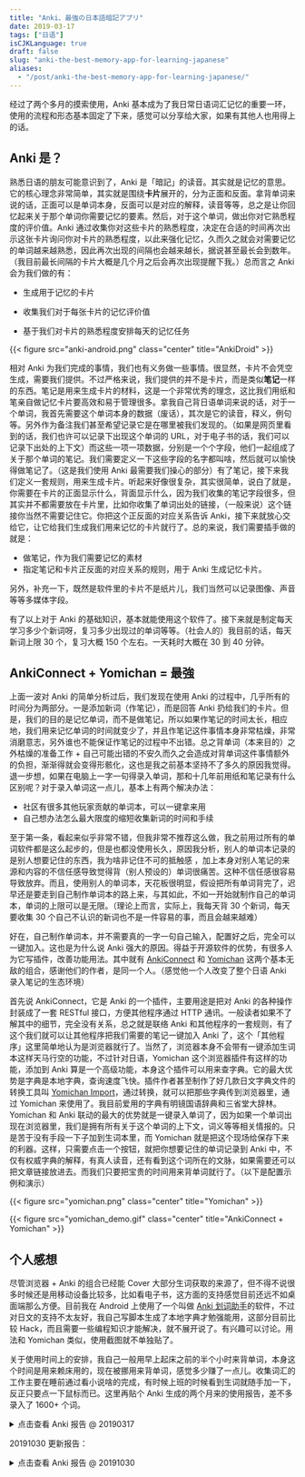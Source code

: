 ```yaml
---
title: "Anki、最強の日本語暗記アプリ"
date: 2019-03-17
tags: ["日语"]
isCJKLanguage: true
draft: false
slug: "anki-the-best-memory-app-for-learning-japanese"
aliases:
  - "/post/anki-the-best-memory-app-for-learning-japanese/"
---
```


经过了两个多月的摸索使用，Anki 基本成为了我日常日语词汇记忆的重要一环，使用的流程和形态基本固定了下来，感觉可以分享给大家，如果有其他人也用得上的话。

## Anki 是？

熟悉日语的朋友可能意识到了，Anki 是「暗記」的读音。其实就是记忆的意思。它的核心理念非常简单，其实就是围绕**卡片**展开的，分为正面和反面。拿背单词来说的话，正面可以是单词本身，反面可以是对应的解释，读音等等，总之是让你回忆起来关于那个单词你需要记忆的要素。然后，对于这个单词，做出你对它熟悉程度的评价值。Anki 通过收集你对这些卡片的熟悉程度，决定在合适的时间再次出示这张卡片询问你对卡片的熟悉程度，以此来强化记忆，久而久之就会对需要记忆的单词越来越熟悉，因此再次出现的间隔也会越来越长，据说甚至最长会到数年。（我目前最长间隔的卡片大概是几个月之后会再次出现提醒下我。）总而言之 Anki 会为我们做的有：

- 生成用于记忆的卡片

- 收集我们对于每张卡片的记忆评价值

- 基于我们对卡片的熟悉程度安排每天的记忆任务

  <!--more-->

{{< figure src="anki-android.png" class="center" title="AnkiDroid" >}}

相对 Anki 为我们完成的事情，我们也有义务做一些事情。很显然，卡片不会凭空生成，需要我们提供。不过严格来说，我们提供的并不是卡片，而是类似**笔记**一样的东西。笔记是用来生成卡片的材料，这是一个非常优秀的理念，这比我们用纸和笔亲自做记忆卡片要高效和易于管理很多。拿我自己背日语单词来说的话，对于一个单词，我首先需要这个单词本身的数据（废话），其次是它的读音，释义，例句等。另外作为备注我们甚至希望记录它是在哪里被我们发现的。（如果是网页里看到的话，我们也许可以记录下出现这个单词的 URL，对于电子书的话，我们可以记录下出处的上下文）而这些一项一项数据，分别是一个个字段，他们一起组成了关于那个单词的笔记。我们需要定义一下这些字段的名字都叫啥，然后就可以愉快得做笔记了。（这是我们使用 Anki 最需要我们操心的部分）有了笔记，接下来我们定义一套规则，用来生成卡片。听起来好像很复杂，其实很简单，说白了就是，你需要在卡片的正面显示什么，背面显示什么，因为我们收集的笔记字段很多，但其实并不都需要放在卡片里，比如你收集了单词出处的链接，（一般来说）这个链接你当然不需要记住它。你把这个正反面的对应关系告诉 Anki，接下来就放心交给它，让它给我们生成我们用来记忆的卡片就行了。总的来说，我们需要插手做的就是：

- 做笔记，作为我们需要记忆的素材
- 指定笔记和卡片正反面的对应关系的规则，用于 Anki 生成记忆卡片。

另外，补充一下，既然是软件里的卡片不是纸片儿，我们当然可以记录图像、声音等等多媒体字段。

有了以上对于 Anki 的基础知识，基本就能使用这个软件了。接下来就是制定每天学习多少个新词呀，复习多少出现过的单词等等。（社会人的）我目前的话，每天新词上限 30 个，复习大概 150 个左右。一天耗时大概在 30 到 40 分钟。

## AnkiConnect + Yomichan = 最強

上面一波对 Anki 的简单分析过后，我们发现在使用 Anki 的过程中，几乎所有的时间分为两部分。一是添加新词（作笔记），而是回答 Anki 扔给我们的卡片。但是，我们的目的是记忆单词，而不是做笔记，所以如果作笔记的时间太长，相应地，我们用来记忆单词的时间就变少了，并且作笔记这件事情本身非常枯燥，非常消磨意志，另外谁也不能保证作笔记的过程中不出错。总之背单词（本来目的）之外枯燥的准备工作 +  自己可能出错的不安久而久之会造成对背单词这件事情额外的负担，渐渐得就会变得形骸化，这也是我之前基本坚持不了多久的原因我觉得。退一步想，如果在电脑上一字一句得录入单词，那和十几年前用纸和笔记录有什么区别呢？对于录入单词这一点儿，基本上有两个解决办法：

- 社区有很多其他玩家贡献的单词本，可以一键拿来用
- 自己想办法怎么最大限度的缩短收集新词的时间和手续

至于第一条，看起来似乎非常不错，但我非常不推荐这么做，我之前用过所有的单词软件都是这么起步的，但是也都没使用长久，原因我分析，别人的单词本记录的是别人想要记住的东西，我为啥非记住不可的抵触感 ，加上本身对别人笔记的来源和内容的不信任感导致觉得背（别人预设的）单词很痛苦。这种不信任感很容易导致放弃。而且，使用别人的单词本，天花板很明显，假设把所有单词背完了，迟早还是要走到自己制作单词本的路上来，与其如此，不如一开始就制作自己的单词本，单词的上限可以是无限。（理论上而言，实际上，我每天背 30 个新词，每天要收集 30 个自己不认识的新词也不是一件容易的事，而且会越来越难）

好在，自己制作单词本，并不需要真的一字一句自己输入，配置好之后，完全可以一键加入。这也是为什么说 Anki 强大的原因。得益于开源软件的优势，有很多人为它写插件，改善功能用法。其中就有 [AnkiConnect](https://foosoft.net/projects/anki-connect/) 和 [Yomichan](https://foosoft.net/projects/yomichan/) 这两个基本无敌的组合，感谢他们的作者，是同一个人。（感觉他一个人改变了整个日语 Anki 录入笔记的生态环境）

首先说 AnkiConnect，它是 Anki 的一个插件，主要用途是把对 Anki 的各种操作封装成了一套 RESTful 接口，方便其他程序通过 HTTP 通讯。一般读者如果不了解其中的细节，完全没有关系，总之就是联络 Anki 和其他程序的一套规则，有了这个我们就可以让其他程序把我们需要的笔记一键加入 Anki 了，这个「其他程序」这里简单地认为是浏览器就行了。当然了，浏览器本身不会带有一键添加生词本这样天马行空的功能，不过针对日语，Yomichan 这个浏览器插件有这样的功能，添加到 Anki 算是一个高级功能，本身这个插件可以用来查字典。它的最大优势是字典是本地字典，查询速度飞快。插件作者甚至制作了好几款日文字典文件的转换工具叫 [Yomichan Import](https://foosoft.net/projects/yomichan-import/)，通过转换，就可以把那些字典传到浏览器里，通过 Yomichan 来使用了。我目前爱用的字典有明镜国语辞典和三省堂大辞林。Yomichan 和 Anki 联动的最大的优势就是一键录入单词了，因为如果一个单词出现在浏览器里，我们是拥有所有关于这个单词的上下文，词义等等相关情报的。只是苦于没有手段一下子加到生词本里，而 Yomichan 就是把这个现场给保存下来的利器。这样，只需要点击一个按钮，就把你想要记住的单词记录到 Anki 中，不仅有权威字典的解释，有真人读音，还有看到这个词所在的文脉，如果需要还可以把文章链接放进去。而我们只要把宝贵的时间用来背单词就行了。（以下是配置示例和演示）

{{< figure src="yomichan.png" class="center" title="Yomichan" >}}

{{< figure src="yomichan_demo.gif" class="center" title="AnkiConnect + Yomichan" >}}

## 个人感想

尽管浏览器 + Anki 的组合已经能 Cover 大部分生词获取的来源了，但不得不说很多时候还是用移动设备比较多，比如看电子书，这方面的支持感觉目前还远不如桌面端那么方便。目前我在 Android 上使用了一个叫做 [Anki 划词助手](https://www.coolapk.com/apk/com.mmjang.ankihelper)的软件，不过对日文的支持不太友好，我自己写脚本生成了本地字典才勉强能用，这部分目前比较 Hack，而且需要一些编程知识才能解决，就不展开说了。有兴趣可以讨论。用法和 Yomichan 类似，使用截图就不单独贴了。

关于使用时间上的安排，我自己一般用早上起床之前的半个小时来背单词，本身这个时间是用来赖床用的，现在被挪用来背单词，感觉多少赚了一点儿。收集词汇的工作主要在睡前通过看小说啥的完成，有时候上班的时候看到生词就随手加一下，反正只要点一下鼠标而已。这里再贴个 Anki 生成的两个月来的使用报告，差不多录入了 1600+ 个词。

<details>
<summary> 点击查看 Anki 报告 @ 20190317 </summary>
{{< figure src="anki_report_20190317.jpg" class="center" title="Anki Report" >}}
</details>

20191030 更新报告：
<details>
<summary> 点击查看 Anki 报告 @ 20191030 </summary>
{{< figure src="anki_report_20191030.jpg" class="center" title="Anki Report @ 20191030" >}}
</details>
